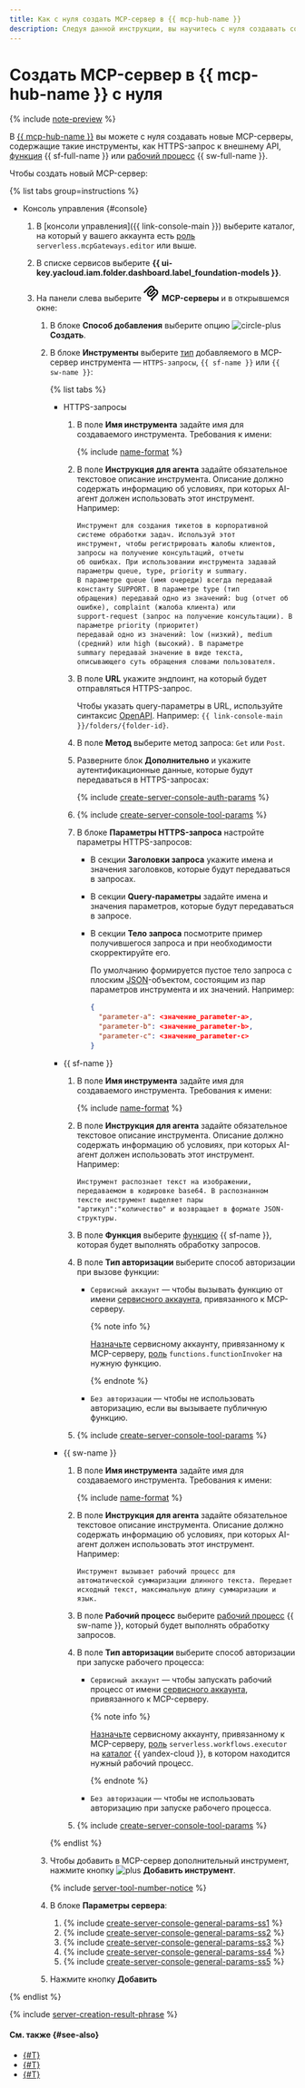 ```yaml
---
title: Как с нуля создать MCP-сервер в {{ mcp-hub-name }}
description: Следуя данной инструкции, вы научитесь с нуля создавать собственные MCP-серверы в {{ mcp-hub-name }} через интерфейс {{ foundation-models-full-name }}.
---
```


# Создать MCP-сервер в {{ mcp-hub-name }} с нуля

{% include [note-preview](../../../_includes/note-preview.md) %}

В [{{ mcp-hub-name }}](../../concepts/mcp-hub/index.md) вы можете с нуля создавать новые MCP-серверы, содержащие такие инструменты, как HTTPS-запрос к внешнему API, [функция](../../../functions/concepts/function.md) {{ sf-full-name }} или [рабочий процесс](../../../serverless-integrations/concepts/workflows/workflow.md) {{ sw-full-name }}.

Чтобы создать новый MCP-сервер:

{% list tabs group=instructions %}

- Консоль управления {#console}

  1. В [консоли управления]({{ link-console-main }}) выберите каталог, на который у вашего аккаунта есть [роль](../../security/index.md#serverless-mcpGateways-editor) `serverless.mcpGateways.editor` или выше.
  1. В списке сервисов выберите **{{ ui-key.yacloud.iam.folder.dashboard.label_foundation-models }}**.
  1. На панели слева выберите ![logo-mcp](../../../_assets/console-icons/logo-mcp.svg) **MCP-серверы** и в открывшемся окне:

      1. В блоке **Способ добавления** выберите опцию ![circle-plus](../../../_assets/console-icons/circle-plus.svg) **Создать**.
      1. В блоке **Инструменты** выберите [тип](../../concepts/mcp-hub/index.md#brand-new) добавляемого в MCP-сервер инструмента — `HTTPS-запросы`, `{{ sf-name }}` или `{{ sw-name }}`:

          {% list tabs %}

          - HTTPS-запросы

            1. В поле **Имя инструмента** задайте имя для создаваемого инструмента. Требования к имени:

                {% include [name-format](../../../_includes/name-format.md) %}

            1. В поле **Инструкция для агента** задайте обязательное текстовое описание инструмента. Описание должно содержать информацию об условиях, при которых AI-агент должен использовать этот инструмент. Например:

                ```text
                Инструмент для создания тикетов в корпоративной системе обработки задач. Используй этот 
                инструмент, чтобы регистрировать жалобы клиентов, запросы на получение консультаций, отчеты 
                об ошибках. При использовании инструмента задавай параметры queue, type, priority и summary. 
                В параметре queue (имя очереди) всегда передавай константу SUPPORT. В параметре type (тип 
                обращения) передавай одно из значений: bug (отчет об ошибке), complaint (жалоба клиента) или 
                support-request (запрос на получение консультации). В параметре priority (приоритет) 
                передавай одно из значений: low (низкий), medium (средний) или high (высокий). В параметре 
                summary передавай значение в виде текста, описывающего суть обращения словами пользователя.
                ```
            1. В поле **URL** укажите эндпоинт, на который будет отправляться HTTPS-запрос.

                Чтобы указать query-параметры в URL, используйте синтаксис [OpenAPI](https://www.openapis.org/). Например: `{{ link-console-main }}/folders/{folder-id}`.
            1. В поле **Метод** выберите метод запроса: `Get` или `Post`.
            1. Разверните блок **Дополнительно** и укажите аутентификационные данные, которые будут передаваться в HTTPS-запросах:

                {% include [create-server-console-auth-params](../../../_includes/ai-studio/mcp-hub/create-server-console-auth-params.md) %}

            1. {% include [create-server-console-tool-params](../../../_includes/ai-studio/mcp-hub/create-server-console-tool-params.md) %}
            1. В блоке **Параметры HTTPS-запроса** настройте параметры HTTPS-запросов:

                * В секции **Заголовки запроса** укажите имена и значения заголовков, которые будут передаваться в запросах.
                * В секции **Query-параметры** задайте имена и значения параметров, которые будут передаваться в запросе.
                * В секции **Тело запроса** посмотрите пример получившегося запроса и при необходимости скорректируйте его.

                    По умолчанию формируется пустое тело запроса с плоским [JSON](https://ru.wikipedia.org/wiki/JSON)-объектом, состоящим из пар параметров инструмента и их значений. Например:

                    ```json
                    {
                      "parameter-a": <значение_parameter-a>,
                      "parameter-b": <значение_parameter-b>,
                      "parameter-c": <значение_parameter-c>
                    }
                    ```

          - {{ sf-name }}

            1. В поле **Имя инструмента** задайте имя для создаваемого инструмента. Требования к имени:

                {% include [name-format](../../../_includes/name-format.md) %}

            1. В поле **Инструкция для агента** задайте обязательное текстовое описание инструмента. Описание должно содержать информацию об условиях, при которых AI-агент должен использовать этот инструмент. Например:

                ```text
                Инструмент распознает текст на изображении, передаваемом в кодировке base64. В распознанном 
                тексте инструмент выделяет пары "артикул":"количество" и возвращает в формате JSON-структуры.
                ```
            1. В поле **Функция** выберите [функцию](../../../functions/concepts/function.md) {{ sf-name }}, которая будет выполнять обработку запросов.
            1. В поле **Тип авторизации** выберите способ авторизации при вызове функции:

                * `Сервисный аккаунт` — чтобы вызывать функцию от имени [сервисного аккаунта](../../../iam/concepts/users/service-accounts.md), привязанного к MCP-серверу.

                    {% note info %}

                    [Назначьте](../../../iam/operations/sa/assign-role-for-sa.md) сервисному аккаунту, привязанному к MCP-серверу, [роль](../../../functions/security/index.md#functions-functionInvoker) `functions.functionInvoker` на нужную функцию.

                    {% endnote %}

                * `Без авторизации` — чтобы не использовать авторизацию, если вы вызываете публичную функцию.
            1. {% include [create-server-console-tool-params](../../../_includes/ai-studio/mcp-hub/create-server-console-tool-params.md) %}

          - {{ sw-name }}

            1. В поле **Имя инструмента** задайте имя для создаваемого инструмента. Требования к имени:

                {% include [name-format](../../../_includes/name-format.md) %}

            1. В поле **Инструкция для агента** задайте обязательное текстовое описание инструмента. Описание должно содержать информацию об условиях, при которых AI-агент должен использовать этот инструмент. Например:

                ```text
                Инструмент вызывает рабочий процесс для автоматической суммаризации длинного текста. Передает 
                исходный текст, максимальную длину суммаризации и язык.
                ```
            1. В поле **Рабочий процесс** выберите [рабочий процесс](../../../serverless-integrations/concepts/workflows/workflow.md) {{ sw-name }}, который будет выполнять обработку запросов.
            1. В поле **Тип авторизации** выберите способ авторизации при запуске рабочего процесса:

                * `Сервисный аккаунт` — чтобы запускать рабочий процесс от имени [сервисного аккаунта](../../../iam/concepts/users/service-accounts.md), привязанного к MCP-серверу.

                    {% note info %}

                    [Назначьте](../../../iam/operations/sa/assign-role-for-sa.md) сервисному аккаунту, привязанному к MCP-серверу, [роль](../../../serverless-integrations/security/workflows.md#serverless-workflows-executor) `serverless.workflows.executor` на [каталог](../../../resource-manager/concepts/resources-hierarchy.md#folder) {{ yandex-cloud }}, в котором находится нужный рабочий процесс.

                    {% endnote %}

                * `Без авторизации` — чтобы не использовать авторизацию при запуске рабочего процесса.
            1. {% include [create-server-console-tool-params](../../../_includes/ai-studio/mcp-hub/create-server-console-tool-params.md) %}

          {% endlist %}

      1. Чтобы добавить в MCP-сервер дополнительный инструмент, нажмите кнопку ![plus](../../../_assets/console-icons/plus.svg) **Добавить инструмент**.

          {% include [server-tool-number-notice](../../../_includes/ai-studio/mcp-hub/server-tool-number-notice.md) %}

      1. В блоке **Параметры сервера**:

          1. {% include [create-server-console-general-params-ss1](../../../_includes/ai-studio/mcp-hub/create-server-console-general-params-ss1.md) %}
          1. {% include [create-server-console-general-params-ss2](../../../_includes/ai-studio/mcp-hub/create-server-console-general-params-ss2.md) %}
          1. {% include [create-server-console-general-params-ss3](../../../_includes/ai-studio/mcp-hub/create-server-console-general-params-ss3.md) %}
          1. {% include [create-server-console-general-params-ss4](../../../_includes/ai-studio/mcp-hub/create-server-console-general-params-ss4.md) %}
          1. {% include [create-server-console-general-params-ss5](../../../_includes/ai-studio/mcp-hub/create-server-console-general-params-ss5.md) %}
      1. Нажмите кнопку **Добавить**

{% endlist %}

{% include [server-creation-result-phrase](../../../_includes/ai-studio/mcp-hub/server-creation-result-phrase.md) %}

#### См. также {#see-also}

* [{#T}](../../concepts/mcp-hub/index.md)
* [{#T}](./connect-external.md)
* [{#T}](./create-from-template.md)